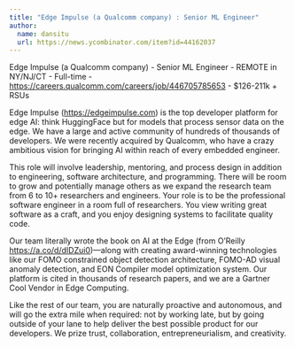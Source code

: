 ```yaml
---
title: "Edge Impulse (a Qualcomm company) : Senior ML Engineer"
author:
  name: dansitu
  url: https://news.ycombinator.com/item?id=44162037
---
```


<JobNavigation />

Edge Impulse (a Qualcomm company) - Senior ML Engineer - REMOTE in NY&#x2F;NJ&#x2F;CT - Full-time - <a href="https:&#x2F;&#x2F;careers.qualcomm.com&#x2F;careers&#x2F;job&#x2F;446705785653" rel="nofollow">https:&#x2F;&#x2F;careers.qualcomm.com&#x2F;careers&#x2F;job&#x2F;446705785653</a> - $126-211k + RSUs

Edge Impulse (<a href="https:&#x2F;&#x2F;edgeimpulse.com" rel="nofollow">https:&#x2F;&#x2F;edgeimpulse.com</a>) is the top developer platform for edge AI: think HuggingFace but for models that process sensor data on the edge. We have a large and active community of hundreds of thousands of developers. We were recently acquired by Qualcomm, who have a crazy ambitious vision for bringing AI within reach of every embedded engineer.

This role will involve leadership, mentoring, and process design in addition to engineering, software architecture, and programming. There will be room to grow and potentially manage others as we expand the research team from 6 to 10+ researchers and engineers. Your role is to be the professional software engineer in a room full of researchers. You view writing great software as a craft, and you enjoy designing systems to facilitate quality code.

Our team literally wrote the book on AI at the Edge (from O’Reilly <a href="https:&#x2F;&#x2F;a.co&#x2F;d&#x2F;dIDZui0" rel="nofollow">https:&#x2F;&#x2F;a.co&#x2F;d&#x2F;dIDZui0</a>)—along with creating award-winning technologies like our FOMO constrained object detection architecture, FOMO-AD visual anomaly detection, and EON Compiler model optimization system. Our platform is cited in thousands of research papers, and we are a Gartner Cool Vendor in Edge Computing.

Like the rest of our team, you are naturally proactive and autonomous, and will go the extra mile when required: not by working late, but by going outside of your lane to help deliver the best possible product for our developers. We prize trust, collaboration, entrepreneurialism, and creativity.
<JobApplication />
